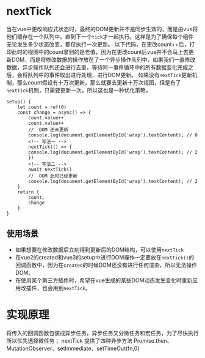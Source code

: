 # nextTick
当在vue中更改响应式状态时，最终的DOM更新并不是同步生效的，而是由vue将他们缓存在一个队列中，直到下一个`tick`才一起执行。这样是为了确保每个组件无论发生多少状态改变，都仅执行一次更新。
以下代码，在更改count++后，打印此时的视图中的count拿到的是老值，因为在更改count后vue并不会马上去更新DOM，而是将修改数据的操作放在了一个异步操作队列中，如果我们一直修改数据，异步操作队列还会进行去重，等待同一事件循环中的所有数据变化完成之后，会将队列中的事件取出进行处理，进行DOM更新。
如果没有`nextTick`更新机制，那么count假设有十万次更新，那么就要去更新十万次视图，但是有了`nextTick`机制，只需要更新一次，所以这也是一种优化策略。
```
setup() {
    let count = ref(0)
    const change = async() => {
        count.value++
        count.value++
        //  DOM 还未更新
        console.log(document.getElementById('wrap').textContent); // 0
        <!-- 写法一 -->
        nextTick(() => {
        console.log(document.getElementById('wrap').textContent); // 2
        })
        <!-- 写法二 -->
        await nextTick()
        //  DOM 此时已经更新
        console.log(document.getElementById('wrap').textContent); // 2
    }
    return {
        count,
        change
    }
}
```
## 使用场景
- 如果想要在修改数据后立刻得到更新后的DOM结构，可以使用`nextTick`
- 在vue2的created和vue3的setup中进行DOM操作一定要放在`nextTick()`的回调函数中，因为在`created`的时候DOM还没有进行任何渲染，所以无法操作DOM。
- 在使用某个第三方插件时，希望在vue生成的某些DOM动态发生变化时重新应用改插件，也会用到`nextTick`。


# 实现原理
将传入的回调函数包装成异步任务，异步任务又分微任务和宏任务，为了尽快执行所以优先选择微任务； nextTick 提供了四种异步方法 Promise.then、MutationObserver、setImmediate、setTimeOut(fn,0)